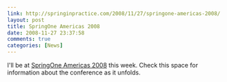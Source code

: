 ```yaml
---
link: http://springinpractice.com/2008/11/27/springone-americas-2008/
layout: post
title: SpringOne Americas 2008
date: 2008-11-27 23:37:58
comments: true
categories: [News]
---
```

I'll be at <a href="http://americas.springone.com/conference/hollywood/2008/12/index.html">SpringOne Americas 2008</a> this week. Check this space for information about the conference as it unfolds.
